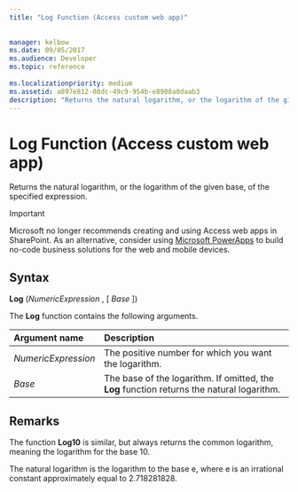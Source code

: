 ```yaml
---
title: "Log Function (Access custom web app)"
 
 
manager: kelbow
ms.date: 09/05/2017
ms.audience: Developer
ms.topic: reference
  
ms.localizationpriority: medium
ms.assetid: a897e812-08dc-49c9-954b-e8908a0daab3
description: "Returns the natural logarithm, or the logarithm of the given base, of the specified expression."
---
```


# Log Function (Access custom web app)

Returns the natural logarithm, or the logarithm of the given base, of the specified expression.
  
> [!IMPORTANT]
> Microsoft no longer recommends creating and using Access web apps in SharePoint. As an alternative, consider using [Microsoft PowerApps](https://powerapps.microsoft.com/) to build no-code business solutions for the web and mobile devices. 
  
## Syntax

 **Log** (*NumericExpression*  , [  *Base*  ]) 
  
The **Log** function contains the following arguments. 
  
|**Argument name**|**Description**|
|:-----|:-----|
| *NumericExpression*  <br/> |The positive number for which you want the logarithm. |
| *Base*  <br/> |The base of the logarithm. If omitted, the **Log** function returns the natural logarithm. |
   
## Remarks

The function **Log10** is similar, but always returns the common logarithm, meaning the logarithm for the base 10. 
  
The natural logarithm is the logarithm to the base e, where e is an irrational constant approximately equal to 2.718281828.
  

